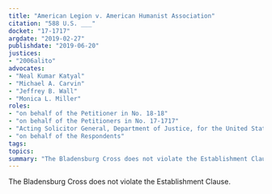 ```yaml
---
title: "American Legion v. American Humanist Association"
citation: "588 U.S. ___"
docket: "17-1717"
argdate: "2019-02-27"
publishdate: "2019-06-20"
justices:
- "2006alito"
advocates:
- "Neal Kumar Katyal"
- "Michael A. Carvin"
- "Jeffrey B. Wall"
- "Monica L. Miller"
roles:
- "on behalf of the Petitioner in No. 18-18"
- "on behalf of the Petitioners in No. 17-1717"
- "Acting Solicitor General, Department of Justice, for the United States, as amicus curiae, supporting the Petitioners"
- "on behalf of the Respondents"
tags:
topics:
summary: "The Bladensburg Cross does not violate the Establishment Clause."
---
```

The Bladensburg Cross does not violate the Establishment Clause.